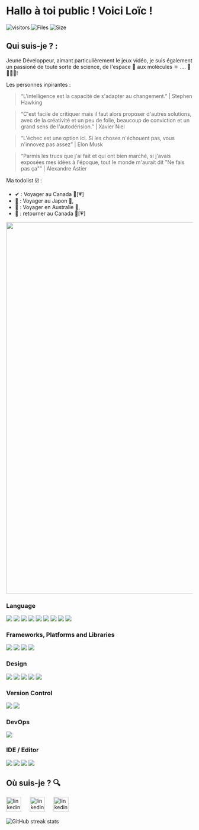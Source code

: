 # Hallo à toi public ! Voici Loïc !

![visitors](https://visitor-badge.glitch.me/badge?page_id=aiola13)
![Files](https://img.shields.io/github/directory-file-count/Aiola13/Aiola13?style=flat-square)
![Size](https://img.shields.io/github/repo-size/Aiola13/Aiola13?style=flat-square)
<img src="#" alt="">

## Qui suis-je ? :
Jeune Développeur, aimant particulièrement le jeux vidéo, je suis également un passioné de toute sorte de science, de l'espace 🌌 aux molécules ⚛  .... 🔬🔭🧪🌌!

Les personnes inpirantes :

> “L'intelligence est la capacité de s'adapter au changement.” | Stephen Hawking 

> “C'est facile de critiquer mais il faut alors proposer d'autres solutions, avec de la créativité et un peu de folie, beaucoup de conviction et un grand sens de l'autodérision.” | Xavier Niel 

> “L'échec est une option ici. Si les choses n'échouent pas, vous n'innovez pas assez” | Elon Musk

> “Parmis les trucs que j'ai fait et qui ont bien marché, si j'avais exposées mes idées à l'époque, tout le monde m'aurait dit "Ne fais pas ça"” | Alexandre Astier

Ma todolist ☑️ :
- ✔ : Voyager au Canada 🍁[💗]
- 🔲 : Voyager au Japon 🔴, 
- 🔲 : Voyager en Australie 🦘,   
- 🔲 : retourner au Canada 🍁[💗]

<p><img width="1000" src="https://img.shields.io/badge/unity-%23000000.svg?style=for-the-badge&logo=unity&logoColor=white"></p>
  
### Language

<p>
<img src="https://img.shields.io/badge/c%23-%23239120.svg?style=for-the-badge&logo=c-sharp&logoColor=white">
<img src="https://img.shields.io/badge/c++-%2300599C.svg?style=for-the-badge&logo=c%2B%2B&logoColor=white">
<img src="https://img.shields.io/badge/javascript%20-%23323330.svg?&style=for-the-badge&logo=javascript&logoColor=%23F7DF1E"/>
<img src="https://img.shields.io/badge/html5%20-%23E34F26.svg?&style=for-the-badge&logo=html5&logoColor=white"/>
<img src="https://img.shields.io/badge/css3%20-%231572B6.svg?&style=for-the-badge&logo=css3&logoColor=white"/>
<img src="https://img.shields.io/badge/php-%23777BB4.svg?&style=for-the-badge&logo=php&logoColor=white"/>
<img src="https://img.shields.io/badge/mysql-%2300f.svg?style=for-the-badge&logo=mysql&logoColor=white">
<img src="https://img.shields.io/badge/markdown-%23000000.svg?&style=for-the-badge&logo=markdown&logoColor=white"/>
<img src="https://img.shields.io/badge/ruby-%23CC342D.svg?style=for-the-badge&logo=ruby&logoColor=white">
</p>

### Frameworks, Platforms and Libraries

<p>
<img src="https://img.shields.io/badge/.NET-5C2D91?style=for-the-badge&logo=.net&logoColor=white">
<img src="https://img.shields.io/badge/tailwindcss%20-%2338B2AC.svg?&style=for-the-badge&logo=tailwind-css&logoColor=white"/>
<img src="https://img.shields.io/badge/OpenGL-%23FFFFFF.svg?style=for-the-badge&logo=opengl">
<img src="https://img.shields.io/badge/threejs-black?style=for-the-badge&logo=three.js&logoColor=white">
</p>

### Design

<p>
<img src="https://img.shields.io/badge/blender-%23F5792A.svg?style=for-the-badge&logo=blender&logoColor=white">
<img src="https://img.shields.io/badge/adobephotoshop-%2331A8FF.svg?style=for-the-badge&logo=adobephotoshop&logoColor=white">
<img src="https://img.shields.io/badge/adobe%20xd%20-%23FF26BE.svg?&style=for-the-badge&logo=adobe%20xd&logoColor=white"/>
<img src="https://img.shields.io/badge/figma%20-%23F24E1E.svg?&style=for-the-badge&logo=figma&logoColor=white"/>
<img src="https://img.shields.io/badge/Canva-%2300C4CC.svg?style=for-the-badge&logo=Canva&logoColor=white">
</p>

### Version Control

<p>
<img src="https://img.shields.io/badge/git%20-%23F05033.svg?&style=for-the-badge&logo=git&logoColor=white"/>
<img src="https://img.shields.io/badge/github%20-%23121011.svg?&style=for-the-badge&logo=github&logoColor=white"/>
</p>

### DevOps

<p>
	<img src="https://img.shields.io/badge/docker%20-%230db7ed.svg?&style=for-the-badge&logo=docker&logoColor=white"/>
</p>

### IDE / Editor

<p>
<img src="https://img.shields.io/badge/Rider-000000.svg?style=for-the-badge&logo=Rider&logoColor=white&color=black&labelColor=crimson">
<img src="https://img.shields.io/badge/Visual%20Studio%20Code-0078d7.svg?style=for-the-badge&logo=visual-studio-code&logoColor=white">
<img src="https://img.shields.io/badge/Visual%20Studio-5C2D91.svg?style=for-the-badge&logo=visual-studio&logoColor=white">
<img src="https://img.shields.io/badge/IntelliJIDEA-000000.svg?style=for-the-badge&logo=intellij-idea&logoColor=white">
</p>


## Où suis-je ? 🔍
<span style="padding-right: 20px"><a href="https://fr.linkedin.com/in/loic-durand"><img src="https://cdn.jsdelivr.net/npm/simple-icons@3.0.1/icons/linkedin.svg" alt="linkedin" height="40"></a></span>
<span style="padding-right: 20px"><a href="https://www.instagram.com/loic.drnd13/"><img src="https://cdn.jsdelivr.net/npm/simple-icons@3.0.1/icons/instagram.svg" alt="linkedin" height="40"></a></span>
<span style="padding-right: 20px"><a href="https://ldurand.fr/"><img src="https://cdn.jsdelivr.net/npm/simple-icons@3.0.1/icons/icloud.svg" alt="linkedin" height="40"></a></span>

![GitHub streak stats](https://github-readme-streak-stats.herokuapp.com/?user=aiola13)

